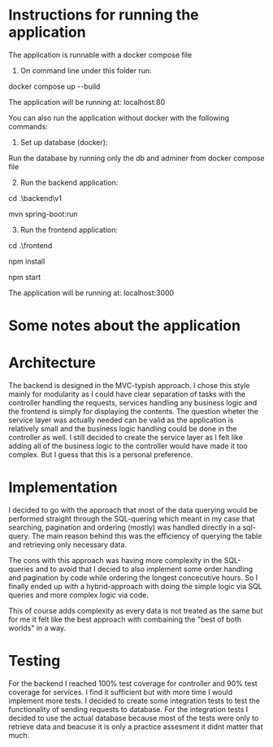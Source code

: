 # Instructions for running the application

The application is runnable with a docker compose file

1.  On command line under this folder run:

docker compose up --build

The application will be running at: localhost:80

You can also run the application without docker with the following commands:

1. Set up database (docker): 

Run the database by running only the db and adminer from docker compose file

2. Run the backend application:

cd .\backend\v1

mvn spring-boot:run

3. Run the frontend application:
   
cd .\frontend

npm install

npm start 

The application will be running at: localhost:3000


# Some notes about the application

# Architecture

The backend is designed in the MVC-typish approach. I chose this style mainly for modularity as I could have clear separation of tasks with the controller handling the requests, services handling any business logic and the frontend is simply for displaying the contents. The question wheter the service layer was actually needed can be valid as the application is relatively small and the business logic handling could be done in the controller as well.
I still decided to create the service layer as I felt like adding all of the business logic to the controller would have made it too complex. But I guess that this is a personal preference.

# Implementation

I decided to go with the approach that most of the data querying would be performed straight through the SQL-quering which meant in my case that searching, pagination and ordering (mostly)
was handled directly in a sql-query. The main reason behind this was the efficiency of querying the table and retrieving only necessary data. 

The cons with this approach was having more complexity in the SQL-queries and to avoid that I decied to also implement some order handling and pagination by code while ordering the longest concecutive hours. So I finally ended up with a hybrid-approach with doing the simple logic via SQL queries and more complex logic via code. 

This of course adds complexity as every data is not treated as the same but for me it felt like the best approach with combaining the "best of both worlds" in a way.

# Testing

For the backend I reached 100% test coverage for controller and 90% test coverage for services. I find it sufficient but with more time I would implement more tests.
I decided to create some integration tests to test the functionality of sending requests to database. For the integration tests I decided to use the actual database because most of the tests were only to retrieve data and beacuse it is only a practice assesment it didnt matter that much.


